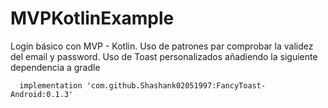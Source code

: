 # MVPKotlinExample
Login básico con MVP - Kotlin.
Uso de patrones par comprobar la validez del email y password.
Uso de Toast personalizados añadiendo la siguiente dependencia a gradle
```
  implementation 'com.github.Shashank02051997:FancyToast-Android:0.1.3'
  ```
